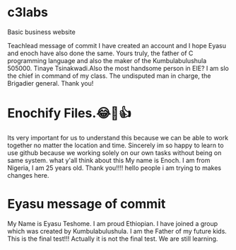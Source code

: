 # c3labs
Basic business website

Teachlead message of commit
I have created an account and I hope Eyasu and enoch have also done the same. Yours truly, the father of C programming language and also the maker of the Kumbulabulushula 505000. Tinaye Tsinakwadi.Also the most handsome person in EIE? I am slo the chief in command of my class. The undisputed man in charge, the Brigadier general.
Thank you!

# Enochify Files.😂🤣👍
Its very important for us to understand this because we can be able to work together no matter the location and time.
Sincerely im so happy to learn to use github because we working solely on our own tasks without being on same system.
what y'all think about this
My name is Enoch. I am from Nigeria, I am 25 years old.
Thank you!!!!
hello people i am trying to makes changes here.

# Eyasu message of commit

My Name is Eyasu Teshome. I am proud Ethiopian. I have joined a group which was created by  Kumbulabulushula. I am the Father of my future kids. This is the final test!!! Actually it is not the final test. We are still learning.
